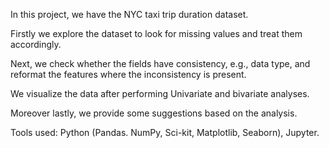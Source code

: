 In this project, we have the NYC taxi trip duration dataset.

Firstly we explore the dataset to look for missing values and treat them accordingly.

Next, we check whether the fields have consistency, e.g., data type, and reformat the features where the inconsistency is present.

We visualize the data after performing Univariate and bivariate analyses.

Moreover lastly, we provide some suggestions based on the analysis.

Tools used: Python (Pandas. NumPy, Sci-kit, Matplotlib, Seaborn), Jupyter.

